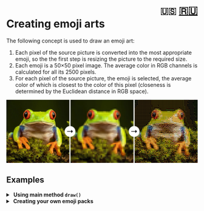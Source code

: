 <h1><div align="right">
<code>🇺🇸</code> 
<a href="RU.md">🇷🇺</a>
</div>
Creating emoji arts
</h1>

The following concept is used to draw an emoji art:
1. Each pixel of the source picture is converted into the most appropriate emoji, so the the first step is resizing the picture to the required size.
2. Each emoji is a 50×50 pixel image. The average color in RGB channels is calculated for all its 2500 pixels.
3. For each pixel of the source picture, the emoji is selected, the average color of which is closest to the color of this pixel (closeness is determined by the Euclidean distance in RGB space).

![process](assets/process.png)

## Examples

<details>
<summary>&nbsp;<strong>Using main method <code>draw()</code></strong></summary>
<blockquote></blockquote>
<blockquote>
If you just want to create an emoji art from your image, all you need is to use the <code>draw()</code> method from the <code>utils</code> module:<br><br>

```python
from utils import draw

draw(image='fuji.jpg',  # path to source image
     width=100,         # number of emojis in width
     background='auto', # background color
     styles='all',      # styles for emojis
     save_as='art.jpg') # path to save the result
```
The result:

![fuji](assets/fuji.jpg)

<details>
<summary>&nbsp;Parameters of <code>draw()</code> method in details:</summary>
<blockquote></blockquote>
<ul>
<li><kbd>image</kbd> - path to source image;</li>
<li><kbd>width</kbd> - number of emojis in width <i>(default value is 50)</i>;</li>
<li><kbd>save_as</kbd> - path to save the result. If <i>None</i> is specified, result will not be saved <i>(default value is None)</i>;</li>
<li><kbd>styles</kbd> - each letter in this string stands for emoji style which will be used in art. For example, value <code>"ag"</code> means that Apple and Google emoji styles will be used. To select all styles, you can specify <code>"all"</code> <i>(default value is "all")</i>;
<blockquote></blockquote>
<table>
    <tr>
        <th>Letter</th>
        <th>Style</th>
        <th>Example</th>
    </tr>
    <tr>
        <td><code>"t"</code></td>
        <td>Twitter emoji style</td>
        <td><img src="assets/style-t.png" width="140pt"/></td>
    </tr>
    <tr>
        <td><code>"a"</code></td>
        <td>Apple emoji style</td>
        <td><img src="assets/style-a.png" width="140pt"/></td>
    </tr>
    <tr>
        <td><code>"g"</code></td>
        <td>Google emoji style</td>
        <td><img src="assets/style-g.png" width="140pt"/></td>
    </tr>
    <tr>
        <td><code>"f"</code></td>
        <td>Facebook emoji style</td>
        <td><img src="assets/style-f.png" width="140pt"/></td>
    </tr>
</table></li>
<li><kbd>pack</kbd> - path to pack of emojis to draw. All standard packs are in <code>data/</code> folder <i>(default value is "data/classic")</i>;
<blockquote></blockquote>
<table>
    <tr>
        <th>Pack</th>
        <th>Info</th>
        <th>Example</th>
    </tr>
    <tr>
        <td><code>"data/classic"</code></td>
        <td>A lot of different emojis</td>
        <td>😀 🍎 🚛</td>
    </tr>
    <tr>
        <td><code>"data/colors"</code></td>
        <td>Solid color emojis</td>
        <td>💚 🟥 🟣</td>
    </tr>
    <tr>
        <td><code>"data/flags"</code></td>
        <td>Rectangular countries flags</td>
        <td>🇷🇺 🇨🇳 🇯🇵</td>
    </tr>
    <tr>
        <td><code>"data/food"</code></td>
        <td>Different emojis about food</td>
        <td>🥝 🫐 🍷</td>
    </tr>
    <tr>
        <td><code>"data/love"</code></td>
        <td>Different emojis about love</td>
        <td>❤️‍🔥 🥰 💙</td>
    </tr>
    <tr>
        <td><code>"data/moon"</code></td>
        <td>Moon phases emojis</td>
        <td>🌖 🌗 🌘</td>
    </tr>
    <tr>
        <td><code>"data/all_flags"</code></td>
        <td>All emoji flags</td>
        <td>🏴‍☠️ 🚩 🎌</td>
    </tr>
</table></li>
<li><kbd>background</kbd> - the color of background as a tuple of RGB or RGBA values. if <i>None</i> is specified, transparent background will be applied (same effect as with alpha = 0 in RGBA). If you specify <code>"auto"</code>, the most suitable background for each emoji will be chosen, but it can take a lot of time! <i>(default value is (0, 0, 0, 255))</i>.</li>
</ul>
</details>
</blockquote>
</details>

<details>
<summary><strong>&nbsp;Creating your own emoji packs</strong></summary>
<blockquote></blockquote>
<blockquote>
If you wish, you can create your own emoji packs. To do this, you need to install the following libraries additionally:<br><br>

```bash
pip install pilmoji==2.0.4
pip install emoji==2.11.0
```
Then you need to use the <code>create_data()</code> method:

<details>
<summary>&nbsp;method code</summary>

```python
from PIL import Image, ImageFont, ImageDraw
from pilmoji import Pilmoji
from pilmoji.source import EmojiCDNSource
import numpy as np
import pickle


def create_data(emojis,
                size=50,
                save_as=None, 
                disp=True):
    """
    Create an dict containing all data to draw N 
    different emojis (which are specified in the
    first parameter of function). Structure of dict: 
    {
        'emojis': list of N emojis of str type,
        'styles': dict of 4 style names {number: stylename},
        'size': int (side of square image on which emojis are drawn),
        'matrices': np-array with shape (4, N, size, size, 4) of uint8,
    }

    PARAMETERS
    ----------
    emojis : list[str]
        list of emojis to build data

    size : int
        length of the side of the square image, on
        which emojis will be drawn

    save_as : str or None
        path to save data. If None is specified, data
        will not be saved
    
    disp : bool
        toggle progress displaing
    """
    
    def _str2style(name):
        """to convert style name to style class"""
        class StyleClass(EmojiCDNSource):
            STYLE = name
        return StyleClass
        
    # Quantity of emojis
    n_emojis = len(emojis)

    # Size of image with emoji
    esize = (size, size)
    
    data_dict = {
        'emojis': emojis,
        'styles': {0: 'twitter', 
                   1: 'apple', 
                   2: 'google', 
                   3: 'facebook'},
        'size': size,
        'matrices': np.zeros((4, n_emojis, *esize, 4), 
                             dtype='uint8')
    }

    # Style classes
    styles = [_str2style(data_dict['styles'][i]) for i in range(4)]

    for i, emoji in enumerate(emojis):
        for j, style in enumerate(styles):
            # Drawing an emoji on empty (0, 0, 0, 0) RGBA image
            with Image.new('RGBA', esize, 0) as image:
                font = ImageFont.truetype('arial.ttf', esize[0])
                with Pilmoji(image, source=style) as pilmoji:
                    pilmoji.text((0, 0), emoji, font=font)
                    
            # RGBA-matrix
            image_np = np.array(image)
            data_dict['matrices'][j, i] = image_np
            
            # Displaing the progress
            if disp:
                total = n_emojis * 4
                current = i * 4 + j + 1
                progress = f'{round(current / total * 100, 2)}%'
                print(f'\r{progress:<6} ({i+1}/{len(emojis)})', end='')
    if disp:
        print()

    # Saving as binary pickle file
    if save_as is not None:
        with open(f'{save_as}.pkl', 'wb') as file:
            pickle.dump(data_dict, file)

    return data_dict
```
</details>
Example of creating a pack from emojis ⚽️, 🏀, 🥎:<br><br>

```python
create_data(emojis=['⚽️', '🏀', '🥎'], # list of emoji
            size=50,                  # size of image for emoji
            save_as='data/sport',     # path to save
            disp=True)                # displaying the progress
```
</blockquote>
</details>